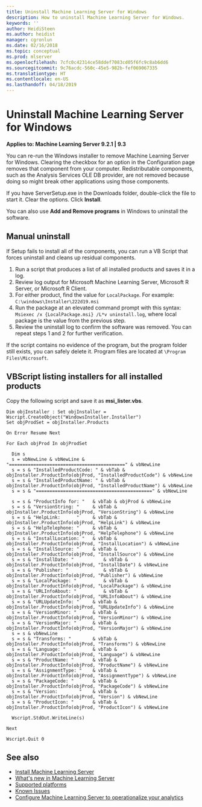 ```yaml
---
title: Uninstall Machine Learning Server for Windows
description: How to uninstall Machine Learning Server for Windows.
keywords: ''
author: HeidiSteen
ms.author: heidist
manager: cgronlun
ms.date: 02/16/2018
ms.topic: conceptual
ms.prod: mlserver
ms.openlocfilehash: 7cfc0c42314ce58ddef7083cd05f6fc9c8ab6dd6
ms.sourcegitcommit: 9c76acdc-560c-45e5-982b-fef069067335
ms.translationtype: HT
ms.contentlocale: en-US
ms.lasthandoff: 04/18/2019
---
```

# <a name="uninstall-machine-learning-server-for-windows"></a>Uninstall Machine Learning Server for Windows

**Applies to:  Machine Learning Server 9.2.1 | 9.3**

You can re-run the Windows installer to remove Machine Learning Server for Windows. Clearing the checkbox for an option in the Configuration page removes that component from your computer. Redistributable components, such as the Analysis Services OLE DB provider, are not removed because doing so might break other applications using those components.

If you have ServerSetup.exe in the Downloads folder, double-click the file to start it. Clear the options. Click **Install**.

You can also use **Add and Remove programs** in Windows to uninstall the software.

## <a name="manual-uninstall"></a>Manual uninstall

If Setup fails to install all of the components, you can run a VB Script that forces uninstall and cleans up residual components. 

1. Run a script that produces a list of all installed products and saves it in a log.
2. Review log output for Microsoft Machine Learning Server, Microsoft R Server, or Microsoft R Client.
3. For either product, find the value for `LocalPackage`. For example: `C:\windows\Installer\222d19.msi`
4. Run the package at an elevated command prompt with this syntax: `Msiexec /x {LocalPackage.msi} /L*v uninstall.log`, where local package is the value from the previous step.
5. Review the uninstall log to confirm the software was removed. You can repeat steps 1 and 2 for further verification.

If the script contains no evidence of the program, but the program folder still exists, you can safely delete it. Program files are located at `\Program Files\Microsoft`.

## <a name="vbscript-listing-installers-for-all-installed-products"></a>VBScript listing installers for all installed products

Copy the following script and save it as **msi_lister.vbs**.

```
Dim objInstaller : Set objInstaller = Wscript.CreateObject("WindowsInstaller.Installer")
Set objProdSet = objInstaller.Products

On Error Resume Next

For Each objProd In objProdSet

  Dim s
  s = vbNewLine & vbNewLine & "===========================================" & vbNewLine
  s = s & "InstalledProductCode: " & vbTab & objInstaller.ProductInfo(objProd, "InstalledProductCode") & vbNewLine
  s = s & "InstalledProductName: " & vbTab & objInstaller.ProductInfo(objProd, "InstalledProductName") & vbNewLine
  s = s & "===========================================" & vbNewLine

  s = s & "ProductInfo for: "   & vbTab & objProd & vbNewLine
  s = s & "VersionString: "     & vbTab & objInstaller.ProductInfo(objProd, "VersionString") & vbNewLine
  s = s & "HelpLink:      "     & vbTab & objInstaller.ProductInfo(objProd, "HelpLink") & vbNewLine
  s = s & "HelpTelephone: "     & vbTab & objInstaller.ProductInfo(objProd, "HelpTelephone") & vbNewLine
  s = s & "InstallLocation: "   & vbTab & objInstaller.ProductInfo(objProd, "InstallLocation") & vbNewLine
  s = s & "InstallSource: "     & vbTab & objInstaller.ProductInfo(objProd, "InstallSource") & vbNewLine
  s = s & "InstallDate: "           & vbTab & objInstaller.ProductInfo(objProd, "InstallDate") & vbNewLine
  s = s & "Publisher: "             & vbTab & objInstaller.ProductInfo(objProd, "Publisher") & vbNewLine
  s = s & "LocalPackage: "          & vbTab & objInstaller.ProductInfo(objProd, "LocalPackage") & vbNewLine
  s = s & "URLInfoAbout: "          & vbTab & objInstaller.ProductInfo(objProd, "URLInfoAbout") & vbNewLine
  s = s & "URLUpdateInfo: "     & vbTab & objInstaller.ProductInfo(objProd, "URLUpdateInfo") & vbNewLine
  s = s & "VersionMinor: "      & vbTab & objInstaller.ProductInfo(objProd, "VersionMinor") & vbNewLine
  s = s & "VersionMajor: "      & vbTab & objInstaller.ProductInfo(objProd, "VersionMajor") & vbNewLine
  s = s & vbNewLine
  s = s & "Transforms: "        & vbTab & objInstaller.ProductInfo(objProd, "Transforms") & vbNewLine
  s = s & "Language: "          & vbTab & objInstaller.ProductInfo(objProd, "Language") & vbNewLine
  s = s & "ProductName: "       & vbTab & objInstaller.ProductInfo(objProd, "ProductName") & vbNewLine
  s = s & "AssignmentType: "    & vbTab & objInstaller.ProductInfo(objProd, "AssignmentType") & vbNewLine
  s = s & "PackageCode: "       & vbTab & objInstaller.ProductInfo(objProd, "PackageCode") & vbNewLine
  s = s & "Version:        "    & vbTab & objInstaller.ProductInfo(objProd, "Version") & vbNewLine
  s = s & "ProductIcon: "       & vbTab & objInstaller.ProductInfo(objProd, "ProductIcon") & vbNewLine
 
  Wscript.StdOut.WriteLine(s)

Next

Wscript.Quit 0 
```

## <a name="see-also"></a>See also

+ [Install Machine Learning Server](r-server-install.md)
+ [What's new in Machine Learning Server](../whats-new-in-machine-learning-server.md)
+ [Supported platforms](r-server-install-supported-platforms.md)  
+ [Known Issues](../resources-known-issues.md)  
+ [Configure Machine Learning Server to operationalize your analytics](../what-is-operationalization.md)